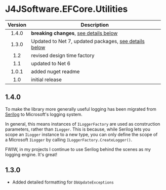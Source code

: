 # J4JSoftware.EFCore.Utilities

|Version|Description|
|:-----:|-----------|
|1.4.0|**breaking changes**, [see details below](#140)|
|1.3.0|Updated to Net 7, updated packages, [see details below](#130)|
|1.2|revised design time factory|
|1.1|updated to Net 6|
|1.0.1|added nuget readme|
|1.0|initial release|

## 1.4.0

To make the library more generally useful logging has been migrated from [Serilog](https://serilog.net/) to Microsoft's logging
system.

In general, this means instances of `ILoggerFactory` are used as construction parameters, rather than `ILogger`.
This is because, while Serilog lets you scope an `ILogger` instance to a new type, you can only define
the scope of a Microsoft `ILogger` by calling `ILoggerFactory.CreateLogger()`.

FWIW, in my projects I continue to use Serilog behind the scenes as my logging engine. It's great!

## 1.3.0

- Added detailed formatting for `DbUpdateExceptions`
